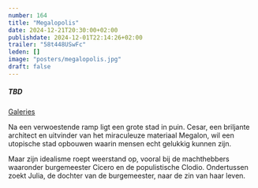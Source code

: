```yaml
---
number: 164
title: "Megalopolis"
date: 2024-12-21T20:30:00+02:00
publishdate: 2024-12-01T22:14:26+02:00
trailer: "58t448USwFc"
leden: []
image: "posters/megalopolis.jpg"
draft: false
---
```


##### TBD

[Galeries](https://galeries.be/nl/megalopolis/)

Na een verwoestende ramp ligt een grote stad in puin. Cesar, een briljante architect en
uitvinder van het miraculeuze materiaal Megalon, wil een utopische stad opbouwen
waarin mensen echt gelukkig kunnen zijn.
<!--more-->
Maar zijn idealisme roept weerstand op, vooral bij de machthebbers waaronder
burgemeester Cicero en de populistische Clodio. Ondertussen zoekt Julia,
de dochter van de burgemeester, naar de zin van haar leven.
